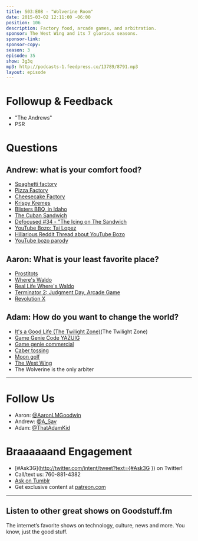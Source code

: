 ```yaml
---
title: S03:E08 - "Wolverine Room"
date: 2015-03-02 12:11:00 -06:00
position: 106
description: Factory food, arcade games, and arbitration.
sponsor: The West Wing and its 7 glorious seasons.
sponsor-link: 
sponsor-copy: 
season: 3
episode: 35
show: 3g3q
mp3: http://podcasts-1.feedpress.co/13789/8791.mp3
layout: episode
---
```


# Followup & Feedback
- "The Andrews"
- PSR

# Questions

## Andrew: what is your comfort food?
- [Spaghetti factory](http://www.osf.com/)
- [Pizza Factory](http://pizzafactory.com/)
- [Cheesecake Factory](http://www.thecheesecakefactory.com/)
- [Krispy Kremes](http://www.krispykreme.com/)
- [Blisters BBQ, in Idaho](https://www.facebook.com/blistersbbq)
- [The Cuban Sandwich](http://en.wikipedia.org/wiki/Cuban_sandwich)
- [Defocused #34 - "The Icing on The Sandwich](http://defocused.co/defocused/ep-34-the-icing-on-the-sandwich.html)
- [YouTube Bozo: Tai Lopez](https://www.youtube.com/user/tailopezofficial/featured?spfreload=10)
- [Hillarious Reddit Thread about YouTube Bozo](http://www.reddit.com/r/OutOfTheLoop/comments/2v93u7/who_is_this_guy_that_just_bought_a_new/)
- [YouTube bozo parody](http://youtu.be/z5Jxe3XHCEk)

## Aaron: What is your least favorite place?
- [Prostitots](http://www.urbandictionary.com/define.php?term=Prostitot)
- [Where's Waldo](http://en.wikipedia.org/wiki/Where's_Wally%3F)
- [Real Life Where's Waldo](http://imgur.com/a/Mi9p7)
- [Terminator 2: Judgment Day, Arcade Game](http://en.wikipedia.org/wiki/Terminator_2:_Judgment_Day_(arcade_game))
- [Revolution X](http://en.wikipedia.org/wiki/Revolution_X)

## Adam: How do you want to change the world?
- [It's a Good Life (The Twilight Zone)](http://en.wikipedia.org/wiki/It's_a_Good_Life_(The_Twilight_Zone))(The Twilight Zone)
- [Game Genie Code YAZUIG](http://www.gamegenie.com/cheats/gamegenie/nes/super_mario_bros.html)
- [Game genie commercial](http://www.youtube.com/watch?v=kiu4DymYjX8)
- [Caber tossing](http://en.wikipedia.org/wiki/Caber_toss)
- [Moon golf](http://www.moongolfclub.com/)
- [The West Wing](http://www.imdb.com/title/tt0200276/)
- The Wolverine is the only arbiter

***

# Follow Us

* Aaron: [@AaronLMGoodwin](http://twitter.com/aaronlmgoodwin)
* Andrew: [@A_Sav](http://twitter.com/a_sav)
* Adam: [@ThatAdamKid](http://twitter.com/thatadamkid)

# Braaaaaand Engagement

* [#Ask3G](http://twitter.com/intent/tweet?text={#Ask3G }) on Twitter!
* Call/text us: 760-881-4382
* [Ask on Tumblr](http://3g3q.co/ask)
* Get exclusive content at [patreon.com](http://www.patreon.com/3g3q)

---

## Listen to other great shows on Goodstuff.fm

The internet’s favorite shows on technology, culture, news and more. You know, just the good stuff.
